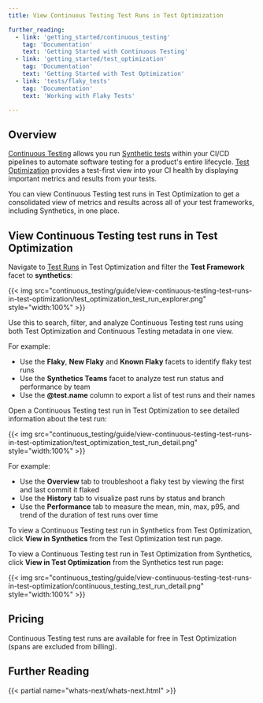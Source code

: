 ```yaml
---
title: View Continuous Testing Test Runs in Test Optimization

further_reading:
  - link: 'getting_started/continuous_testing'
    tag: 'Documentation'
    text: 'Getting Started with Continuous Testing'
  - link: 'getting_started/test_optimization'
    tag: 'Documentation'
    text: 'Getting Started with Test Optimization'
  - link: 'tests/flaky_tests'
    tag: 'Documentation'
    text: 'Working with Flaky Tests'

---
```


## Overview

[Continuous Testing][1] allows you run [Synthetic tests][2] within your CI/CD pipelines to automate software testing for a product's entire lifecycle. [Test Optimization][3] provides a test-first view into your CI health by displaying important metrics and results from your tests. 

You can view Continuous Testing test runs in Test Optimization to get a consolidated view of metrics and results across all of your test frameworks, including Synthetics, in one place.

## View Continuous Testing test runs in Test Optimization

Navigate to [Test Runs][4] in Test Optimization and filter the **Test Framework** facet to **synthetics**:

{{< img src="continuous_testing/guide/view-continuous-testing-test-runs-in-test-optimization/test_optimization_test_run_explorer.png"  style="width:100%" >}}

Use this to search, filter, and analyze Continuous Testing test runs using both Test Optimization and Continuous Testing metadata in one view.

For example:

- Use the **Flaky**, **New Flaky** and **Known Flaky** facets to identify flaky test runs
- Use the **Synthetics Teams** facet to analyze test run status and performance by team
- Use the **@test.name** column to export a list of test runs and their names

Open a Continuous Testing test run in Test Optimization to see detailed information about the test run:

{{< img src="continuous_testing/guide/view-continuous-testing-test-runs-in-test-optimization/test_optimization_test_run_detail.png"  style="width:100%" >}}

For example:

- Use the **Overview** tab to troubleshoot a flaky test by viewing the first and last commit it flaked
- Use the **History** tab to visualize past runs by status and branch
- Use the **Performance** tab to measure the mean, min, max, p95, and trend of the duration of test runs over time

To view a Continuous Testing test run in Synthetics from Test Optimization, click **View in Synthetics** from the Test Optimization test run page.

To view a Continuous Testing test run in Test Optimization from Synthetics, click **View in Test Optimization** from the Synthetics test run page:

{{< img src="continuous_testing/guide/view-continuous-testing-test-runs-in-test-optimization/continuous_testing_test_run_detail.png"  style="width:100%" >}}

## Pricing

Continuous Testing test runs are available for free in Test Optimization (spans are excluded from billing).


## Further Reading

{{< partial name="whats-next/whats-next.html" >}}

[1]: /continuous_testing/
[2]: /synthetics/
[3]: /tests/
[4]: /tests/explorer/